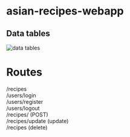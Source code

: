 # asian-recipes-webapp

## Data tables

![data tables](https://i.imgur.com/7sUz2Kn.png)

# Routes

/recipes <br/>
/users/login <br/>
/users/register <br/>
/users/logout <br/>
/recipes/ (POST) <br/>
/recipes/update (update) <br/>
/recipes (delete)
